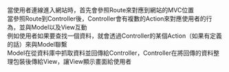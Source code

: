 當使用者連線進入網站時，首先會參照Route來對應到網站的MVC位置  
當參照Route到Controller後，Controller會有複數的Action來對應使用者的行為，並與Model以及View互動  
例如使用者如果要查找一個資料，就會透過Controller的某個Action（如果有定義的話）來與Model聯繫  
Model在從資料庫中抓取資料並回傳給Controller，Controller在將回傳的資料整理包裝後傳給View，讓View顯示畫面給使用者  
